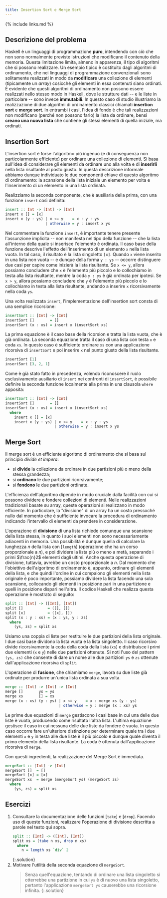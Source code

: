 ```yaml
---
title: Insertion Sort e Merge Sort
---
```


{% include links.md %}

## Descrizione del problema

Haskell è un linguaggi di programmazione **puro**, intendendo con
ciò che non sono normalmente previste istruzioni che modificano il
contenuto della memoria. Questa limitazione limita, almeno in
apparenza, il tipo di algoritmi che si possono realizzare. Un
esempio tipico è costituito dagli algoritmi di ordinamento, che nei
linguaggi di programmazione convenzionali sono solitamente
realizzati in modo da **modificare** una collezione di elementi
(tipicamente un *array*) cosicché gli elementi in essa contenuti
siano ordinati. È evidente che questi algoritmi di ordinamento non
possono essere realizzati nello stesso modo in Haskell, dove le
strutture dati -- e le liste in particolare -- sono invece
**immutabili**. In questo caso di studio illustriamo la
realizzazione di due algoritmi di ordinamento classici chiamati
**insertion sort** e **merge sort**. In entrambi i casi, l'idea di
fondo è che tali realizzazioni non modificano (perché non possono
farlo) la lista da ordinare, bensì **creano una nuova lista** che
contiene gli stessi elementi di quella iniziale, ma ordinati.

## Insertion Sort

L'insertion sort è forse l'algoritmo più ingenuo (e di conseguenza
non particolarmente efficiente) per ordinare una collezione di
elementi. Si basa sull'idea di considerare gli elementi da ordinare
uno alla volta e di **inserirli** nella lista risultante al posto
giusto. In questa descrizione informale abbiamo dunque individuato
le due componenti chiave di questo algoritmo di ordinamento: la
scansione della lista iniziale un elemento per volta e l'inserimento
di un elemento in una lista ordinata.

Realizziamo la seconda componente, che è ausiliaria della prima, con
una funzione `insert` così definita:

``` haskell
insert :: Int -> [Int] -> [Int]
insert x [] = [x]
insert x (y : ys) | x <= y    = x : y : ys
                  | otherwise = y : insert x ys
```

Nel commentare la funzione `insert`, è importante tenere presente
l'assunzione implicita -- non manifesta nel tipo della funzione --
che la lista all'interno della quale si inserisce l'elemento è
ordinata. Il caso base della funzione descrive l'effetto
dell'inserimento di un elemento `x` nella lista vuota. In tal caso,
il risultato è la lista singoletto `[x]`. Quando `x` viene inserito
in una lista non vuota -- e dunque della forma `y : ys` -- occorre
distinguere due casi per capire come inizierà la lista risultante.
Se `x <= y`, allora possiamo concludere che `x` è l'elemento più
piccolo e lo collochiamo in testa alla lista risultante, mentre la
coda `y : ys` è già ordinata per ipotesi. Se `x > y`, allora
possiamo concludere che `y` è l'elemento più piccolo e lo
collochiamo in testa alla lista risultante, andando a inserire `x`
ricorsivamente nella coda `ys`.

Una volta realizzata `insert`, l'implementazione dell'insertion sort
consta di una semplice ricorsione:

``` haskell
insertSort :: [Int] -> [Int]
insertSort []       = []
insertSort (x : xs) = insert x (insertSort xs)
```

La prima equazione è il caso base della ricorsion e tratta la lista
vuota, che è già ordinata. La seconda equazione tratta il caso di
una lista con testa `x` e coda `xs`. In questo caso è sufficiente
ordinare `xs` con una applicazione ricorsiva di `insertSort` e poi
inserire `x` nel punto giusto della lista risultante.

``` haskell
insertSort [1]
insertSort [3, 2, 1]
```

Come è già stato fatto in precedenza, volendo riconoscere il ruolo
esclusivamente ausiliario di `insert` nei confronti di `insertSort`,
è possibile definire la seconda funzione localmente alla prima in
una clausola `where` apposita:

``` haskell
insertSort :: [Int] -> [Int]
insertSort []       = []
insertSort (x : xs) = insert x (insertSort xs)
  where
    insert x [] = [x]
    insert x (y : ys) | x <= y    = x : y : ys
                      | otherwise = y : insert x ys
```

## Merge Sort

Il merge sort è un efficiente algoritmo di ordinamento che si basa
sul principio *divide et impera*:
* si **divide** la collezione da ordinare in due partizioni più o meno
  della stessa grandezza;
* si **ordinano** le due partizioni ricorsivamente;
* si **fondono** le due partizioni ordinate.

L'efficienza dell'algoritmo dipende in modo cruciale dalla facilità
con cui si possono dividere e fondere collezioni di elementi. Nelle
realizzazioni tradizionali basate su array, queste operazioni si
realizzano in modo efficiente. In particolare, la "divisione" di un
array ha un costo pressoché nullo dal momento che è sufficiente
invocare la procedura di ordinamento indicando l'intervallo di
elementi da prendere in considerazione.

L'operazione di **divisione** di una lista richiede comunque una
scansione della lista stessa, in quanto i suoi elementi non sono
necessariamente adiacenti in memoria. Una possibilità è dunque
quella di calcolare la lunghezza $n$ della lista con [`length`]
(operazione che ha un corso proporzionale a $n$), e poi dividere la
lista più o meno a metà, separando i primi $\frac{n}2$ elementi
dagli ultimi. Anche questa operazione di divisione, tuttavia,
avrebbe un costo proporzionale a $n$. Dal momento che l'obiettivo
dell'algoritmo di ordinamento è, appunto, ordinare gli elementi
della lista, e che quindi l'ordine in cui compaiono gli elementi
nella lista originale è poco importante, possiamo dividere la lista
facendo una sola scansione, collocando gli elementi in posizione
pari in una partizione e quelli in posizione dispari nell'altra. Il
codice Haskell che realizza questa operazione è mostrato di seguito:

``` haskell
split :: [Int] -> ([Int], [Int])
split []           = ([], [])
split [x]          = ([x], [])
split (x : y : xs) = (x : ys, y : zs)
  where
    (ys, zs) = split xs
```

Usiamo una coppia di liste per restituire le due partizioni della
lista originale. I due casi base dividono la lista vuota e la lista
singoletto. Il caso ricorsivo divide ricorsivamente la coda della
coda della lista (`xs`) e distribuisce i primi due elementi (`x` e
`y`) nelle due partizioni ottenute. Si noti l'uso del pattern `(ys,
zs)` che consente di dare un nome alle due partizioni `ys` e `zs`
ottenute dall'applicazione ricorsiva di `split`.

L'operazione di **fusione**, che chiamiamo `merge`, lavora su due
liste già ordinate per produrre un'unica lista ordinata a sua volta.

``` haskell
merge :: [Int] -> [Int] -> [Int]
merge []       ys = ys
merge xs       [] = xs
merge (x : xs) (y : ys) | x <= y    = x : merge xs (y : ys)
                        | otherwise = y : merge (x : xs) ys
```

Le prime due equazioni di `merge` gestiscono i casi base in cui una
delle due liste è vuota, producendo come risultato l'altra
lista. L'ultima equazione gestisce il caso in cui nessuna delle due
liste da fondere è vuota. In questo caso occorre fare un'ulteriore
distinzione per determinare quale tra i due elementi `x` e `y` in
testa alle due liste è il più piccolo e dunque quale diventa il
primo elemento della lista risultante. La coda è ottenuta
dall'applicazione ricorsiva di `merge`.

Con questi ingredienti, la realizzazione del Merge Sort è immediata.

``` haskell
mergeSort :: [Int] -> [Int]
mergeSort []  = []
mergeSort [x] = [x]
mergeSort xs  = merge (mergeSort ys) (mergeSort zs)
  where
    (ys, zs) = split xs
```

## Esercizi

1. Consultare la documentazione delle funzioni [`take`] e [`drop`]. Facendo uso
   di queste funzioni, realizzare l'operazione di divisione
   descritta a parole nel testo qui sopra.
   ``` haskell
   split :: [Int] -> ([Int], [Int])
   split xs = (take n xs, drop n xs)
     where
	   n = length xs `div` 2
   ```
   {:.solution}
2. Motivare l'utilità della seconda equazione di `mergeSort`.
   > Senza quell'equazione, tentando di ordinare una lista
   > singoletto si otterrebbe una partizione in cui `ys` è di nuovo
   > una lista singoletto, pertanto l'applicazione `mergeSort ys`
   > causerebbe una ricorsione infinita.
   {:.solution}
